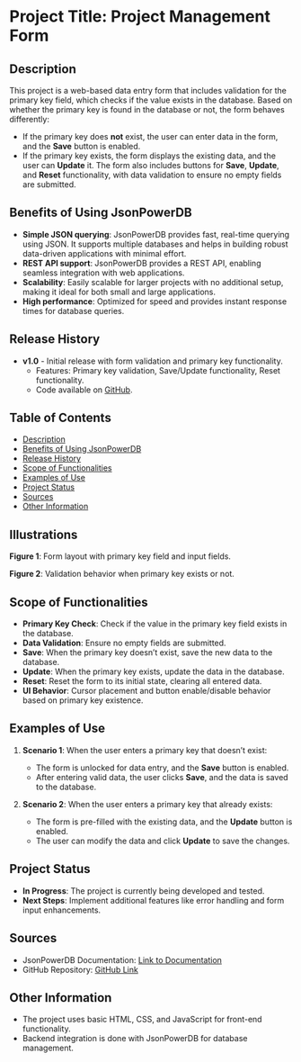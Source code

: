 # Project Title: Project Management Form

## Description
This project is a web-based data entry form that includes validation for the primary key field, which checks if the value exists in the database. Based on whether the primary key is found in the database or not, the form behaves differently:
- If the primary key does **not** exist, the user can enter data in the form, and the **Save** button is enabled.
- If the primary key exists, the form displays the existing data, and the user can **Update** it.
The form also includes buttons for **Save**, **Update**, and **Reset** functionality, with data validation to ensure no empty fields are submitted.

## Benefits of Using JsonPowerDB
- **Simple JSON querying**: JsonPowerDB provides fast, real-time querying using JSON. It supports multiple databases and helps in building robust data-driven applications with minimal effort.
- **REST API support**: JsonPowerDB provides a REST API, enabling seamless integration with web applications.
- **Scalability**: Easily scalable for larger projects with no additional setup, making it ideal for both small and large applications.
- **High performance**: Optimized for speed and provides instant response times for database queries.

## Release History
- **v1.0** - Initial release with form validation and primary key functionality.
  - Features: Primary key validation, Save/Update functionality, Reset functionality.
  - Code available on [GitHub](https://github.com/yourusername/projectname).

## Table of Contents
- [Description](#description)
- [Benefits of Using JsonPowerDB](#benefits-of-using-jsonpowerdb)
- [Release History](#release-history)
- [Scope of Functionalities](#scope-of-functionalities)
- [Examples of Use](#examples-of-use)
- [Project Status](#project-status)
- [Sources](#sources)
- [Other Information](#other-information)

## Illustrations
**Figure 1**: Form layout with primary key field and input fields.

**Figure 2**: Validation behavior when primary key exists or not.

## Scope of Functionalities
- **Primary Key Check**: Check if the value in the primary key field exists in the database.
- **Data Validation**: Ensure no empty fields are submitted.
- **Save**: When the primary key doesn’t exist, save the new data to the database.
- **Update**: When the primary key exists, update the data in the database.
- **Reset**: Reset the form to its initial state, clearing all entered data.
- **UI Behavior**: Cursor placement and button enable/disable behavior based on primary key existence.

## Examples of Use
1. **Scenario 1**: When the user enters a primary key that doesn’t exist:
   - The form is unlocked for data entry, and the **Save** button is enabled.
   - After entering valid data, the user clicks **Save**, and the data is saved to the database.

2. **Scenario 2**: When the user enters a primary key that already exists:
   - The form is pre-filled with the existing data, and the **Update** button is enabled.
   - The user can modify the data and click **Update** to save the changes.

## Project Status
- **In Progress**: The project is currently being developed and tested.
- **Next Steps**: Implement additional features like error handling and form input enhancements.

## Sources
- JsonPowerDB Documentation: [Link to Documentation](https://www.jsonpowerdb.com)
- GitHub Repository: [GitHub Link](https://github.com/yourusername/projectname)

## Other Information
- The project uses basic HTML, CSS, and JavaScript for front-end functionality.
- Backend integration is done with JsonPowerDB for database management.
